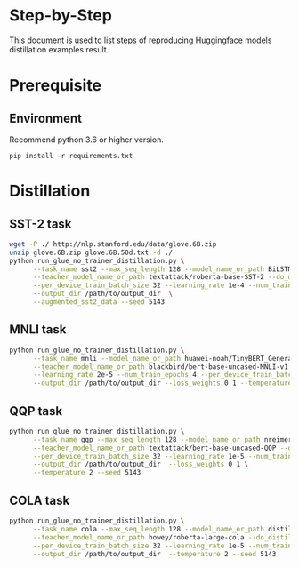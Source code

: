 Step-by-Step
============

This document is used to list steps of reproducing Huggingface models distillation examples result.

# Prerequisite

## Environment
Recommend python 3.6 or higher version.
```shell
pip install -r requirements.txt
```

# Distillation
## SST-2 task

```bash
wget -P ./ http://nlp.stanford.edu/data/glove.6B.zip
unzip glove.6B.zip glove.6B.50d.txt -d ./
python run_glue_no_trainer_distillation.py \
      --task_name sst2 --max_seq_length 128 --model_name_or_path BiLSTM \
      --teacher_model_name_or_path textattack/roberta-base-SST-2 --do_distillation \
      --per_device_train_batch_size 32 --learning_rate 1e-4 --num_train_epochs 20 \
      --output_dir /path/to/output_dir  \
      --augmented_sst2_data --seed 5143
```

## MNLI task

```bash
python run_glue_no_trainer_distillation.py \
      --task_name mnli --model_name_or_path huawei-noah/TinyBERT_General_4L_312D \
      --teacher_model_name_or_path blackbird/bert-base-uncased-MNLI-v1 --do_distillation \
      --learning_rate 2e-5 --num_train_epochs 4 --per_device_train_batch_size 32 \
      --output_dir /path/to/output_dir --loss_weights 0 1 --temperature 4 --seed 5143
```

## QQP task

```bash
python run_glue_no_trainer_distillation.py \
      --task_name qqp --max_seq_length 128 --model_name_or_path nreimers/MiniLM-L3-H384-uncased \
      --teacher_model_name_or_path textattack/bert-base-uncased-QQP --do_distillation \
      --per_device_train_batch_size 32 --learning_rate 1e-5 --num_train_epochs 10 \
      --output_dir /path/to/output_dir  --loss_weights 0 1 \
      --temperature 2 --seed 5143
```

## COLA task

```bash
python run_glue_no_trainer_distillation.py \
      --task_name cola --max_seq_length 128 --model_name_or_path distilroberta-base \
      --teacher_model_name_or_path howey/roberta-large-cola --do_distillation \
      --per_device_train_batch_size 32 --learning_rate 1e-5 --num_train_epochs 10 \
      --output_dir /path/to/output_dir  --temperature 2 --seed 5143
```

